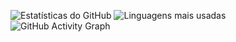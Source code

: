 ![Estatísticas do GitHub](https://github-readme-stats.vercel.app/api?username=MClaraFerreira5&show_icons=true&theme=algolia)
![Linguagens mais usadas](https://github-readme-stats.vercel.app/api/top-langs/?username=MClaraFerreira5&layout=compact&theme=algolia)
![GitHub Activity Graph](https://github-readme-activity-graph.vercel.app/graph?username=MClaraFerreira5&theme=react-dark)
